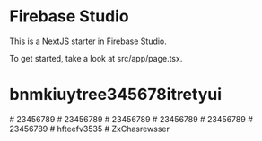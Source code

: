 # Firebase Studio

This is a NextJS starter in Firebase Studio.

To get started, take a look at src/app/page.tsx.
# bnmkiuytree345678itretyui
#   2 3 4 5 6 7 8 9  
 #   2 3 4 5 6 7 8 9  
 #   2 3 4 5 6 7 8 9  
 #   2 3 4 5 6 7 8 9  
 #   2 3 4 5 6 7 8 9  
 #   2 3 4 5 6 7 8 9  
 #   h f t e e f v 3 5 3 5  
 #   Z x C h a s r e w s s e r  
 